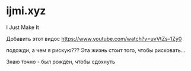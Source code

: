 # ijmi.xyz
I Just Make It


Добавить этот видос 
https://www.youtube.com/watch?v=uvVtZs-1Zy0

подожди, а чем я рискую???
Эта жизнь стоит того, чтобы рисковать...

Знаю точно - был рождён, чтобы сдохнуть
